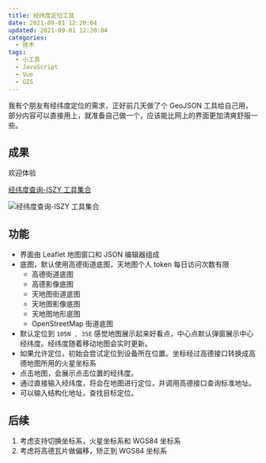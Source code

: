 ```yaml
---
title: 经纬度定位工具
date: 2021-09-01 12:20:04
updated: 2021-09-01 12:20:04
categories:
  - 技术
tags:
  - 小工具
  - JavaScript
  - Vue
  - GIS
---
```


我有个朋友有经纬度定位的需求，正好前几天做了个 GeoJSON 工具给自己用，部分内容可以直接用上，就准备自己做一个，应该能比网上的界面更加清爽舒服一些。

<!-- more -->

## 成果

欢迎体验

[经纬度查询-ISZY 工具集合](https://tools.iszy.xyz/gis/latLng)

![经纬度查询-ISZY 工具集合](https://img.iszy.xyz/20210903134509.png?x-oss-process=style/big)

## 功能

- 界面由 Leaflet 地图窗口和 JSON 编辑器组成
- 底图，默认使用高德街道底图，天地图个人 token 每日访问次数有限
  - 高德街道底图
  - 高德影像底图
  - 天地图街道底图
  - 天地图影像底图
  - 天地图地形底图
  - OpenStreetMap 街道底图
- 默认定位到 `105N , 35E` 感觉地图展示起来好看点，中心点默认弹窗展示中心经纬度。经纬度随着移动地图会实时更新。
- 如果允许定位，初始会尝试定位到设备所在位置。坐标经过高德接口转换成高德地图所用的火星坐标系
- 点击地图，会展示点击位置的经纬度。
- 通过直接输入经纬度，将会在地图进行定位，并调用高德接口查询标准地址。
- 可以输入结构化地址，查找目标定位。

## 后续

1. 考虑支持切换坐标系，火星坐标系和 WGS84 坐标系
2. 考虑将高德瓦片做偏移，矫正到 WGS84 坐标系
